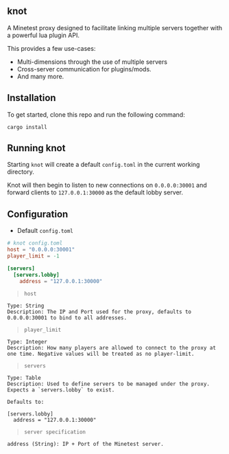 knot
---

A Minetest proxy designed to facilitate linking multiple servers together with a powerful lua plugin API.

This provides a few use-cases:

- Multi-dimensions through the use of multiple servers
- Cross-server communication for plugins/mods.
- And many more.

## Installation

To get started, clone this repo and run the following command:

`cargo install`

## Running knot

Starting `knot` will create a default `config.toml` in the current working directory.

Knot will then begin to listen to new connections on `0.0.0.0:30001` and forward clients to `127.0.0.1:30000` as the default lobby server.

## Configuration

- Default `config.toml`

```toml
# knot config.toml
host = "0.0.0.0:30001"
player_limit = -1

[servers]
  [servers.lobby]
    address = "127.0.0.1:30000"
```

> `host`

```
Type: String
Description: The IP and Port used for the proxy, defaults to 0.0.0.0:30001 to bind to all addresses.
```

> `player_limit`

```
Type: Integer
Description: How many players are allowed to connect to the proxy at one time. Negative values will be treated as no player-limit.
```

> `servers`

```
Type: Table
Description: Used to define servers to be managed under the proxy. Expects a `servers.lobby` to exist.

Defaults to:

[servers.lobby]
  address = "127.0.0.1:30000"
```

> `server specification`

```
address (String): IP + Port of the Minetest server.
```
